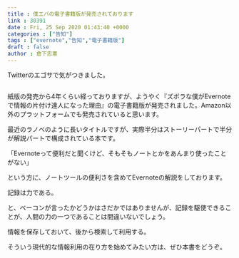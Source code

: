 ```yaml
---
title : 僕エバの電子書籍版が発売されております
link : 30391
date : Fri, 25 Sep 2020 01:43:40 +0000
categories : ["告知"]
tags : ["evernote","告知","電子書籍版"]
draft : false
author : 倉下忠憲
---
```


Twitterのエゴサで気がつきました。

<p style="text-align: center;"><a href="http://www.amazon.co.jp/exec/obidos/ASIN/B08JYB2QCN/rashita1000-22/ref=nosim/" target="_blank" rel="noopener noreferrer" name="amazletlink"><img class="aligncenter" style="border: none;" src="https://m.media-amazon.com/images/I/51eiUHKmLkL._SY346_.jpg" alt="" /></a></p>

紙版の発売から4年くらい経っておりますが、ようやく『ズボラな僕がEvernoteで情報の片付け達人になった理由』の電子書籍版が発売されました。Amazon以外のプラットフォームでも発売されていると思います。

最近のラノベのように長いタイトルですが、実際半分はストーリーパートで半分が解説パートで構成されている本です。

「Evernoteって便利だと聞くけど、そもそもノートとかをあんまり使ったことがない」

という方に、ノートツールの便利さを含めてEvernoteの解説をしております。

記録は力である。

と、ベーコンが言ったかどうかはさだかではありませんが、記録を駆使できることが、人間の力の一つであることは間違いないでしょう。

情報を保存しておいて、後から検索して利用する。

そういう現代的な情報利用の在り方を始めてみたい方は、ぜひ本書をどうぞ。

